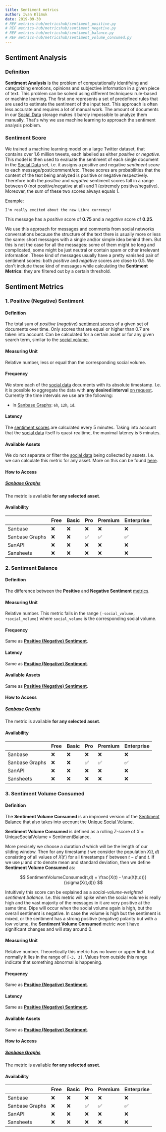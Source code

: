 ```yaml
---
title: Sentiment metrics
author: Ivan Klimuk
date: 2019-09-30
# REF metrics-hub/metricshub/sentiment_positive.py
# REF metrics-hub/metricshub/sentiment_negative.py
# REF metrics-hub/metricshub/sentiment_balance.py
# REF metrics-hub/metricshub/sentiment_volume_consumed.py
---
```


## Sentiment Analysis

### Definition

**Sentiment Analysis** is the problem of computationally identifying and categorizing emotions, opinions and subjective information in a given piece of text. This problem can be solved using different techniques: rule-based or machine learning. The first one represents a set of predefined rules that are used to estimate the sentiment of the input text. This approach is often less accurate and requires a lot of manual work. The amount of documents in our [Social Data](/metrics/social-data) storage makes it barely impossible to analyze them manually. That's why we use machine learning to approach the sentiment analysis problem.

### Sentiment Score

We trained a machine learning model on a large Twitter dataset, that contains over 1.6 million tweets, each labelled as either _positive_ or _negative_. This model is then used to evaluate the sentiment of each single document in the [Social Data](/metrics/social-data) set, i.e. it assigns a positive and negative _sentiment score_ to each message/post/comment/etc. These scores are probabilities that the content of the text being analyzed is positive or negative respectively. Therefore both the _positive_ and _negative_ sentiment scores fall in a range between 0 (not positive/negative at all) and 1 (extremely positive/negative). Moreover, the sum of these two scores always equals 1.

Example:
```
I'm really excited about the new Libra currency!
```
This message has a _positive_ score of **0.75** and a _negative_ score of **0.25**.

We use this approach for messages and comments from social networks conversations because the structure of the text there is usually more or less the same: short messages with a single and/or simple idea behind them. But this is not the case for all the messages: some of them might be long and complicated, some might be just neutral or contain spam or other irrelevant information. These kind of messages usually have a pretty vanished pair of sentiment scores: both _positive_ and _negative_ scores are close to 0.5. We don't include these kind of messages while calculating the **Sentiment Metrics**: they are filtered out by a certain threshold.

## Sentiment Metrics

### 1. Positive (Negative) Sentiment

#### Definition

The total sum of _positive_ (_negative_) [sentiment scores](#sentiment-score) of a given set of documents over time. Only scores that are equal or higher than 0.7 are taken into account. Can be calculated for a certain asset or for any given search term, similar to the [social volume](/social-volume-metrics/#social-volume).

#### Measuring Unit

Relative number, less or equal than the corresponding social volume.

#### Frequency

We store each of the [social data](https://acadey.santiment.net/metrics/social-data) documents with its absolute timestamp. I.e. it is possible to aggregate the data with **any desired interval** [on request](products-and-plans/access-plans/). Currently the time intervals we use are the following:

- In [Sanbase Graphs](https://graphs.santiment.net/social): `6h`, `12h`, `1d`.

#### Latency

The [sentiment scores](#sentiment-score) are calculated every 5 minutes. Taking into account that the [social data](/metrics/social-data) itself is quasi-realtime, the maximal latency is 5 minutes.

#### Available Assets

We do not separate or filter the [social data](/metrics/social-data/) being collected by assets. I.e. we can calculate this metric for any asset. More on this can be found [here](/metrics/social-volume-metrics/#available-assets).

#### How to Access

##### [Sanbase Graphs](https://graphs.santiment.net/social)

The metric is available **for any selected asset**.

#### Availability

||Free|Basic|Pro|Premium|Enterprise|
|---|---|---|---|---|---|
|Sanbase|:x:|:x:|:x:|:x:|:x:|
|Sanbase Graphs|:x:|:x:|:white_check_mark:|:white_check_mark:|:white_check_mark:|
|SanAPI|:x:|:x:|:x:|:x:|:x:|
|Sansheets|:x:|:x:|:x:|:x:|:x:|

### 2. Sentiment Balance

#### Definition

The difference between the **Positive** and **Negative Sentiment** [metrics](#positive-negative-sentiment).

#### Measuring Unit

Relative number. This metric falls in the range `[-social_volume, +social_volume]` where `social_volume` is the corresponding social volume.

#### Frequency

Same as [**Positive (Negative) Sentiment**](#positive-negative-sentiment).

#### Latency

Same as [**Positive (Negative) Sentiment**](#positive-negative-sentiment).

#### Available Assets

Same as [**Positive (Negative) Sentiment**](#positive-negative-sentiment).

#### How to Access

##### [Sanbase Graphs](https://graphs.santiment.net/social)

The metric is available **for any selected asset**.

#### Availability

||Free|Basic|Pro|Premium|Enterprise|
|---|---|---|---|---|---|
|Sanbase|:x:|:x:|:x:|:x:|:x:|
|Sanbase Graphs|:x:|:x:|:white_check_mark:|:white_check_mark:|:white_check_mark:|
|SanAPI|:x:|:x:|:x:|:x:|:x:|
|Sansheets|:x:|:x:|:x:|:x:|:x:|

### 3. Sentiment Volume Consumed

#### Definition

The **Sentiment Volume Consumed** is an improved version of the [Sentiment Balance](#sentiment-balance) that also takes into account the [Unique Social Volume](/metrics/social-volume-metrics/#unique-social-volume).

**Sentiment Volume Consumed** is defined as a rolling Z-score of
$X = \mathrm{Unique Social Volume} \times \mathrm{Sentiment
Balance}$.

More precisely we choose a duration $d$ which will be the length of
our sliding window. Then for any timestamp $t$ we consider the population
$X(t,d)$ consisting of all values of
$X(t')$ for all
timestamps $t'$ between $t-d$ and $t$. If we use $\mu$ and $\sigma$ to
denote mean and standard deviation, then we define **Sentiment Volume Consumed** as:

$$
SentimentVolumeConsumed(t,d) = \frac{X(t) - \mu(X(t,d))}{\sigma(X(t,d))}
$$

Intuitively this score can be explained as a _social-volume-weighted sentiment balance_. I.e. this metric will spike when the social volume is really high and the vast majority of the messages in it are very positive at the same time. Dips will occur when the social volume again is high, but the overall sentiment is negative. In case the volume is high but the sentiment is mixed, or the sentiment has a strong positive (negative) polarity but with a low volume, the **Sentiment Volume Consumed** metric won't have significant changes and will stay around 0.

#### Measuring Unit

Relative number. Theoretically this metric has no lower or upper limit, but normally it lies in the range of `[-3, 3]`. Values from outside this range indicate that something abnormal is happening.

#### Frequency

Same as [**Positive (Negative) Sentiment**](#positive-negative-sentiment).

#### Latency

Same as [**Positive (Negative) Sentiment**](#positive-negative-sentiment).

#### Available Assets

Same as [**Positive (Negative) Sentiment**](#positive-negative-sentiment).

#### How to Access

##### [Sanbase Graphs](https://graphs.santiment.net/social)

The metric is available **for any selected asset**.

#### Availability

||Free|Basic|Pro|Premium|Enterprise|
|---|---|---|---|---|---|
|Sanbase|:x:|:x:|:x:|:x:|:x:|
|Sanbase Graphs|:x:|:x:|:white_check_mark:|:white_check_mark:|:white_check_mark:|
|SanAPI|:x:|:x:|:x:|:x:|:x:|
|Sansheets|:x:|:x:|:x:|:x:|:x:|

